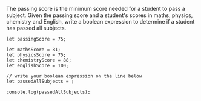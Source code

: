 The passing score is the minimum score needed for a student to pass a subject.
Given the passing score and a student's scores in maths, physics, chemistry and English, 
write a boolean expression to determine if a student has passed all subjects.

```JS
let passingScore = 75;

let mathsScore = 81;
let physicsScore = 75;
let chemistryScore = 88;
let englishScore = 100;

// write your boolean expression on the line below
let passedAllSubjects = ; 

console.log(passedAllSubjects);
```
